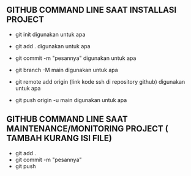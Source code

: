 ## GITHUB COMMAND LINE SAAT INSTALLASI PROJECT
* git init digunakan untuk apa

* git add . digunakan untuk apa

* git commit -m "pesannya" digunakan untuk apa

* git branch -M main digunakan untuk apa

* git remote add origin (link kode ssh di repository github) digunakan untuk apa

* git push origin -u main digunakan untuk apa

## GITHUB COMMAND LINE SAAT MAINTENANCE/MONITORING PROJECT ( TAMBAH KURANG ISI FILE)

* git add .
* git commit -m "pesannya"
* git push